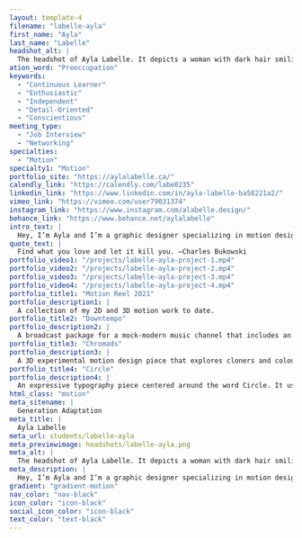 ```yaml
---
layout: template-4
filename: "labelle-ayla"
first_name: "Ayla"
last_name: "Labelle"
headshot_alt: |
  The headshot of Ayla Labelle. It depicts a woman with dark hair smiling. She is wearing a dark t-shirt and has tattoos on her arm.
ation_word: "Preoccupation"
keywords:
  - "Continuous Learner"
  - "Enthusiastic"
  - "Independent"
  - "Detail-Oriented"
  - "Conscientious"
meeting_type:
  - "Job Interview"
  - "Networking"
specialties:
  - "Motion"
specialty1: "Motion"
portfolio_site: "https://aylalabelle.ca/"
calendly_link: "https://calendly.com/labe0235"
linkedin_link: "https://www.linkedin.com/in/ayla-labelle-ba58221a2/"
vimeo_link: "https://vimeo.com/user79031374"
instagram_link: "https://www.instagram.com/alabelle.design/"
behance_link: "https://www.behance.net/aylalabelle"
intro_text: |
  Hey, I’m Ayla and I’m a graphic designer specializing in motion design. I love being challenged with communicating an idea through compelling visuals, and getting lost in the creative process is what really sets my soul on fire. Whether it be through motion design, videography or post-production editing, I thrive from keeping things in motion.
quote_text: |
  Find what you love and let it kill you. —Charles Bukowski
portfolio_video1: "/projects/labelle-ayla-project-1.mp4"
portfolio_video2: "/projects/labelle-ayla-project-2.mp4"
portfolio_video3: "/projects/labelle-ayla-project-3.mp4"
portfolio_video4: "/projects/labelle-ayla-project-4.mp4"
portfolio_title1: "Motion Reel 2021"
portfolio_description1: |
  A collection of my 2D and 3D motion work to date.
portfolio_title2: "Downtempo"
portfolio_description2: |
  A broadcast package for a mock-modern music channel that includes an intro clip, transitional elements and a lower-third animation.
portfolio_title3: "Chromads"
portfolio_description3: |
  A 3D experimental motion design piece that explores cloners and colours in Cinema 4D.
portfolio_title4: "Circle"
portfolio_description4: |
  An expressive typography piece centered around the word Circle. It uses a variety of colourful and dynamic circular animations in order to demonstrate the playful aspects of circles.
html_class: "motion"
meta_sitename: |
  Generation Adaptation
meta_title: |
  Ayla Labelle
meta_url: students/labelle-ayla
meta_previewimage: headshots/labelle-ayla.png
meta_alt: |
  The headshot of Ayla Labelle. It depicts a woman with dark hair smiling. She is wearing a dark t-shirt and has tattoos on her arm.
meta_description: |
  Hey, I’m Ayla and I’m a graphic designer specializing in motion design. I love being challenged with communicating an idea through compelling visuals, and getting lost in the creative process is what really sets my soul on fire. Whether it be through motion design, videography or post-production editing, I thrive from keeping things in motion.
gradient: "gradient-motion"
nav_color: "nav-black"
icon_color: "icon-black"
social_icon_color: "icon-black"
text_color: "text-black"
---
```


